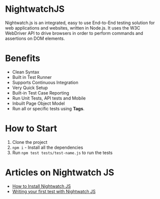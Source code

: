# NightwatchJS
Nightwatch.js is an integrated, easy to use End-to-End testing solution for web applications and websites, written in Node.js. It uses the W3C WebDriver API to drive browsers in order to perform commands and assertions on DOM elements.

# Benefits

- Clean Syntax
- Built in Test Runner
- Supports Continuous Integration
- Very Quick Setup
- Built-in Test Case Reporting
- Run Unit Tests, API tests and Mobile
- Inbuilt Page Object Model
- Run all or specific tests using **Tags**.

# How to Start
1. Clone the project
2. `npm i` - Install all the dependencies
3. Run `npm test tests/test-name.js` to run the tests

# Articles on Nightwatch JS
- [How to Install Nightwatch JS](https://testersdock.com/nightwatch-js-installation/)
- [Writing your first test with Nightwatch JS](https://testersdock.com/nightwatch-js-first-test/)